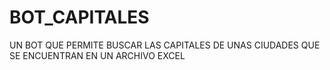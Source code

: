 # BOT_CAPITALES
UN BOT QUE PERMITE BUSCAR LAS CAPITALES DE UNAS CIUDADES QUE SE ENCUENTRAN EN UN ARCHIVO EXCEL
